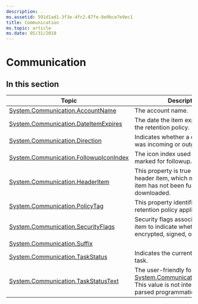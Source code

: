 ```yaml
---
description: .
ms.assetid: 591d1ad1-3f3e-4fc2-87fe-8e9bce7e9ec1
title: Communication
ms.topic: article
ms.date: 05/31/2018
---
```


# Communication

## In this section



| Topic                                                                                                        | Description                                                                                                                                                                    |
|--------------------------------------------------------------------------------------------------------------|--------------------------------------------------------------------------------------------------------------------------------------------------------------------------------|
| [System.Communication.AccountName](./props-system-communication-accountname.md)<br/>             | The account name.<br/>                                                                                                                                                   |
| [System.Communication.DateItemExpires](./props-system-communication-dateitemexpires.md)<br/>     | The date the item expires due to the retention policy.<br/>                                                                                                              |
| [System.Communication.Direction](props-system-communication-direction.md)<br/>                        | Indicates whether a communication was incoming or outgoing<br/>                                                                                                          |
| [System.Communication.FollowupIconIndex](/previous-versions/windows/desktop/legacy/dd391673(v=vs.85))<br/> | The icon index used on messages marked for followup.<br/>                                                                                                                |
| [System.Communication.HeaderItem](./props-system-communication-headeritem.md)<br/>               | This property is true if the item is a header item, which means that the item has not been fully downloaded.<br/>                                                        |
| [System.Communication.PolicyTag](./props-system-communication-policytag.md)<br/>                 | This property identifies the retention policy applied to the item.<br/>                                                                                                  |
| [System.Communication.SecurityFlags](./props-system-communication-securityflags.md)<br/>         | Security flags associated with the item to indicate whether the item is encrypted, signed, or DRM enabled.<br/>                                                          |
| [System.Communication.Suffix](./props-system-communication-suffix.md)<br/>                       |                                                                                                                                                                                |
| [System.Communication.TaskStatus](./props-system-communication-taskstatus.md)<br/>               | Indicates the current status of the task.<br/>                                                                                                                           |
| [System.Communication.TaskStatusText](./props-system-communication-taskstatustext.md)<br/>       | The user-friendly form of [System.Communication.TaskStatus](./props-system-communication-taskstatus.md). This value is not intended to be parsed programmatically.<br/> |



 

 

 
